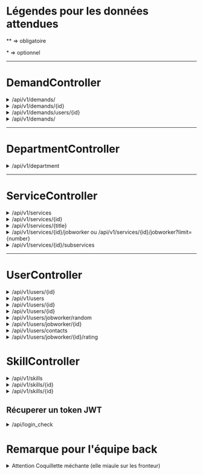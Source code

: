 # Légendes pour les données attendues

** => obligatoire

\* => optionnel

***

# DemandController

<details><summary>/api/v1/demands/</summary>

## méthode HTTP = POST

### Cette route permet d'enregistrer des demandes en bdd

### Les données attendues ( Front => Back)

```json 
{
	**"body" : "Test body demand LAL",
	**"reservationDate" : "2020-01-01",
	**"reservationHour" : "16h",
	*"status" : "En attente",
	**"service" : 1,
	**"friendlyUser" : 300,
	**"jobWorker" : 150
}
```

### Les données envoyé ( Back => Front )

```json 
{
  "id": 502,
  "body": "Test body demand LAL",
  "reservationDate": "01-01-2020",
  "reservationHour": "16h",
  "status": "En attente",
  "createdAt": "2020-05-26T16:01:57+02:00",
  "updatedAt": null,
  "service": {
    "id": 1,
    "parentId": null,
    "title": "Pilote fluvial",
    "description": "Beatae esse et ex fuga quis voluptatem quod est aliquid.",
    "image": "http:\/\/www.tanguy.com\/"
  },
  "friendlyUser": {
    "id": 300,
    "email": "denis24@gaillard.com",
    "firstname": "Théophile",
    "lastname": "Guilbert",
    "image": null,
    "department": {
      "id": 12,
      "name": "Gers",
      "number": "52"
    },
    "about": null
  },
  "jobWorker": {
    "id": 150,
    "email": "maryse.dupre@masson.fr",
    "firstname": "Luce",
    "lastname": "Costa",
    "image": null,
    "department": {
      "id": 1,
      "name": "Nièvre",
      "number": "01"
    },
    "about": null
  }
}
```

</details>

<details><summary>/api/v1/demands/{id}</summary>

## méthode HTTP = PUT

### Cette route permet de modifier des demandes en bdd

### Les données attendues ( Front => Back)

```json 
{
	*"body" : "Test body demand kek",
	*"reservationDate" : "2020-01-01",
	*"reservationHour" : "16h",
	*"status" : "En attente",
}
```

### Les données envoyé ( Back => Front )

```json 
{
  "id": 502,
  "body": "Test body demand LAL",
  "reservationDate": "01-01-2020",
  "reservationHour": "16h",
  "status": "En attente",
  "createdAt": "2020-05-26T16:01:57+02:00",
  "updatedAt": null,
  "service": {
    "id": 1,
    "parentId": null,
    "title": "Pilote fluvial",
    "description": "Beatae esse et ex fuga quis voluptatem quod est aliquid.",
    "image": "http:\/\/www.tanguy.com\/"
  },
  "friendlyUser": {
    "id": 300,
    "email": "denis24@gaillard.com",
    "firstname": "Théophile",
    "lastname": "Guilbert",
    "image": null,
    "department": {
      "id": 12,
      "name": "Gers",
      "number": "52"
    },
    "about": null
  },
  "jobWorker": {
    "id": 150,
    "email": "maryse.dupre@masson.fr",
    "firstname": "Luce",
    "lastname": "Costa",
    "image": null,
    "department": {
      "id": 1,
      "name": "Nièvre",
      "number": "01"
    },
    "about": null
  }
}
```

</details>

<details><summary>/api/v1/demands/users/{id}</summary>

## méthode HTTP = GET

### Cette route permet de récupèrer les demandes d'un seul utilisateur ( JobWorker ou FriendlyUser) en bdd

### Les données attendues ( Front => Back)

Aucune

### Les données envoyé ( Back => Front )

```json 
[
  {
    "id": 246,
    "body": "Praesentium expedita nemo non nobis natus animi quia ipsum magnam quisquam.",
    "reservationDate": "24-09-2010",
    "reservationHour": "16h",
    "status": "En attente",
    "service": {
      "id": 3,
      "parentId": null,
      "title": "Pyrotechnicien",
      "description": "Omnis aut aut quibusdam consequatur a praesentium et.",
      "image": "http:\/\/marques.fr\/similique-dolorum-modi-qui-eos-consequatur"
    },
    "friendlyUser": {
      "id": 250,
      "email": "leger.frederique@laposte.net",
      "firstname": "Gabriel",
      "lastname": "Perrin",
      "image": null,
      "department": {
        "id": 80,
        "name": "Savoie",
        "number": "87"
      },
      "about": null
    },
    "jobWorker": {
      "id": 148,
      "email": "bperon@cohen.fr",
      "firstname": "Philippe",
      "lastname": "Renault",
      "image": null,
      "department": {
        "id": 48,
        "name": "Finistère",
        "number": "11"
      },
      "about": null
    }
  }
]
```

</details>

<details><summary>/api/v1/demands/</summary>

## méthode HTTP = DELETE

### Cette route permet de supprimer une demande en bdd

### Les données attendues ( Front => Back)

```json 
{
	**"id":"402"
}
```


### Les données envoyé ( Back => Front )

```json 
{
  "statut": 200,
  "message": "La demande a bien été supprimé."
}
```

</details>

***

# DepartmentController

<details><summary>/api/v1/department</summary>

## méthode HTTP = GET

### Cette route permet de récuperer tout les départements en bdd

### Les données attendues ( Front => Back)

Aucune


### Les données envoyé ( Back => Front )

```json 
[
  {
    "id": 1,
    "name": "Nièvre",
    "number": "01"
  },
  {
    "id": 2,
    "name": "Sarthe",
    "number": "94"
  },
  {
    "id": 3,
    "name": "Mayotte",
    "number": "87"
  }
]
```
</details>

***

# ServiceController

<details><summary>/api/v1/services</summary>

## méthode HTTP = GET

### Cette route permet de récuperer tout les services en bdd

### Les données attendues ( Front => Back)

Aucune

### Les données envoyé ( Back => Front )

```json 
[
  {
    "id": 1,
    "parentId": null,
    "title": "Pilote fluvial",
    "description": "Beatae esse et ex fuga quis voluptatem quod est aliquid.",
    "image": "http:\/\/www.tanguy.com\/"
  },
  {
    "id": 2,
    "parentId": null,
    "title": "Pédologue",
    "description": "Ratione dignissimos maxime soluta fugit tenetur doloremque quae magni et.",
    "image": "http:\/\/leleu.org\/voluptates-tenetur-aspernatur-maxime-sint-consequatur-reiciendis"
  }
]
```
</details>
<details><summary>/api/v1/services/{id}</summary>


## méthode HTTP = GET

### Cette route permet de récuperer un service par son id en bdd

### Les données attendues ( Front => Back)

Aucune


### Les données envoyé ( Back => Front )

```json 
{
  "id": 1,
  "parentId": null,
  "title": "Pilote fluvial",
  "description": "Beatae esse et ex fuga quis voluptatem quod est aliquid.",
  "image": "http:\/\/www.tanguy.com\/"
}
```
</details>

<details><summary>/api/v1/services/{title}</summary>


## méthode HTTP = GET

### Cette route permet de récuperer un service par son titre en bdd

### Les données attendues ( Front => Back)

Aucune


### Les données envoyé ( Back => Front )

```json 
{
  "id": 1,
  "parentId": null,
  "title": "Pilote fluvial",
  "description": "Beatae esse et ex fuga quis voluptatem quod est aliquid.",
  "image": "http:\/\/www.tanguy.com\/"
}
```
</details>

<details><summary>/api/v1/services/{id}/jobworker ou /api/v1/services/{id}/jobworker?limit={number} </summary>

## méthode HTTP = GET

### Cette route permet de récuperer tout les jobworker ou X jobworker lié a un service en bdd

### Les données attendues ( Front => Back)

Aucune

### Les données envoyé ( Back => Front )

```json
[
  [
  {
    "id": 1,
    "parentId": null,
    "title": "Photographe d'art",
    "description": "Officiis excepturi eligendi ducimus autem quo atque culpa qui exercitationem odit delectus est ipsum.",
    "image": "http:\/\/www.moulin.com\/",
    "skills": [
      {
        "id": 30,
        "description": "Aut eaque sit soluta labore et molestiae reprehenderit officia excepturi dolores dolor natus.",
        "price": 12,
        "user": {
          "id": 190,
          "email": "lemonnier.dominique@barre.com",
          "roles": [
            "JOBWORKER"
          ],
          "firstname": "Philippine",
          "lastname": "Garcia",
          "image": null,
          "about": "A ea et porro qui quo perspiciatis repellendus vitae reprehenderit excepturi.",
          "department": {
            "id": 62,
            "name": "Loir-et-Cher",
            "number": "95"
          },
          "jobWorkerDemands": [
            {
              "id": 171,
              "rating": {
                "id": 195,
                "comment": "Maiores error quia accusantium perspiciatis repellendus qui praesentium nihil et qui iure laborum qui.",
                "star": 5
              }
            },
            {
              "id": 225,
              "rating": null
            }
          ]
        }
      }
    ]
]
```

</details>

<details><summary>/api/v1/services/{id}/subservices</summary>


## méthode HTTP = GET

### Cette route permet de récuperer tout les sous-services à un services en bdd

### Les données attendues ( Front => Back)

Aucune


### Les données envoyé ( Back => Front )

```json 
[
  {
    "id": 6,
    "parentId": 1,
    "title": "Agent d'enquêtes",
    "description": "Dolorem libero repellat ipsum ducimus distinctio explicabo et qui expedita ex possimus.",
    "image": "http:\/\/www.lemaitre.com\/consectetur-quam-sint-debitis-vero-natus"
  },
  {
    "id": 7,
    "parentId": 1,
    "title": "Essayeur-retoucheur",
    "description": "Maxime ad qui mollitia est nostrum illo quod vero sint ea pariatur.",
    "image": "https:\/\/gillet.org\/laboriosam-est-nihil-dolore-dolore.html"
  },
  {
    "id": 8,
    "parentId": 1,
    "title": "Pédologue",
    "description": "In voluptatem deserunt accusamus qui est quod ratione quidem odit unde.",
    "image": "http:\/\/www.lopes.fr\/est-autem-est-incidunt-a-aut"
  }
]
```
</details>

***


# UserController

<details><summary>/api/v1/users/{id}</summary>


## méthode HTTP = GET

### Cette route permet de récupérer des informations d'un utilisateur en bdd

### Les données attendues ( Front => Back)

Aucune

### Les données envoyé ( Back => Front )

```json
{
  "id": 31,
  "email": "aperrin@bonneau.org",
  "roles": [
    "JOBWORKER"
  ],
  "firstname": "Tristan",
  "lastname": "Schneider",
  "image": null,
  "department": {
    "id": 16,
    "name": "Gironde",
    "number": "92"
  },
  "about": null
}
```
</details>
<details><summary>/api/v1/users</summary>

## méthode HTTP = POST

### Cette route permet de créer un utilisateur en bdd

### Les données attendues ( Front => Back)

```json
{
	**"email" : "kek@oclock.io",
	**"roles" : ["FRIENDLY_USER"],
	**"password" : "lol",
	**"firstname" : "Thibault",
	**"lastname" : "Clusel",
	*"image" : "kek",
	**"department" : 11
}
```

### Les données envoyé ( Back => Front )

```json
{
  "id": 405,
  "email": "kek@oclock.io",
  "roles": [
    "FRIENDLY_USER"
  ],
  "firstname": "Thibault",
  "lastname": "Clusel",
  "image": "kek",
  "department": {
    "id": 11,
    "name": "Loire",
    "number": "31"
  },
  "about": null
}
```
</details>

<details><summary>/api/v1/users/{id}</summary>


## méthode HTTP = PUT

### Cette route permet de d'éditer un utilisateur en bdd

### Les données attendues ( Front => Back)

```json
{
	*"email" : "kek@oclock.io",
	*"roles" : ["FRIENDLY_USER"],
	*"password" : "lol",
	*"firstname" : "Thibault",
	*"lastname" : "Clusel",
	*"image" : "kek",
    *"about" : "random text",
	*"department" : 11
}
```

### Les données envoyé ( Back => Front )

```json
{
  "id": 405,
  "email": "kek@oclock.io",
  "roles": [
    "FRIENDLY_USER"
  ],
  "firstname": "Thibault",
  "lastname": "Clusel",
  "image": "kek",
  "department": {
    "id": 11,
    "name": "Loire",
    "number": "31"
  },
  "about": "random text"
}
```

</details>
<details><summary>/api/v1/users/{id}</summary>


## méthode HTTP = DELETE

### Cette route permet de supprimer un utilisateur en bdd

### Les données attendues ( Front => Back)

Aucune

### Les données envoyé ( Back => Front )

```json
{
  "statut": 200,
  "message": "L'utilisateur a bien été supprimé."
}
```

</details>
<details><summary>/api/v1/users/jobworker/random</summary>

## méthode HTTP = GET

### Cette route permet de récupérer un jobworker aléatoire en bdd

### Les données attendues ( Front => Back)

Aucune

### Les données envoyé ( Back => Front )

```json
{
  "id": 85,
  "email": "christiane.garcia@orange.fr",
  "roles": [
    "JOBWORKER"
  ],
  "firstname": "Sabine",
  "lastname": "Hebert",
  "image": null,
  "department": {
    "id": 52,
    "name": "Gers",
    "number": "92"
  },
  "skills": [
    {
      "id": 103,
      "description": "At soluta sint omnis ullam est eos unde.",
      "price": 29,
      "service": {
        "id": 2,
        "parentId": null,
        "title": "Pédologue",
        "description": "Ratione dignissimos maxime soluta fugit tenetur doloremque quae magni et.",
        "image": "http:\/\/leleu.org\/voluptates-tenetur-aspernatur-maxime-sint-consequatur-reiciendis"
      }
    },
    {
      "id": 38,
      "description": "Iure quo sit ratione beatae et quis mollitia et facere eum.",
      "price": 12,
      "service": {
        "id": 7,
        "parentId": 1,
        "title": "Essayeur-retoucheur",
        "description": "Maxime ad qui mollitia est nostrum illo quod vero sint ea pariatur.",
        "image": "https:\/\/gillet.org\/laboriosam-est-nihil-dolore-dolore.html"
      }
    },
    {
      "id": 514,
      "description": "Perspiciatis pariatur quidem et distinctio necessitatibus sint vitae vel aperiam molestiae.",
      "price": 22,
      "service": {
        "id": 7,
        "parentId": 1,
        "title": "Essayeur-retoucheur",
        "description": "Maxime ad qui mollitia est nostrum illo quod vero sint ea pariatur.",
        "image": "https:\/\/gillet.org\/laboriosam-est-nihil-dolore-dolore.html"
      }
    }
  ],
  "about": null
}
```

</details>
<details><summary>/api/v1/users/jobworker/{id}</summary>


## méthode HTTP = GET

### Cette route permet de récupérer les informations d'un jobworker en bdd

### Les données attendues ( Front => Back)

Aucune

### Les données envoyé ( Back => Front )

```json
{
  "id": 85,
  "email": "christiane.garcia@orange.fr",
  "roles": [
    "JOBWORKER"
  ],
  "firstname": "Sabine",
  "lastname": "Hebert",
  "image": null,
  "department": {
    "id": 52,
    "name": "Gers",
    "number": "92"
  },
  "skills": [
    {
      "id": 103,
      "description": "At soluta sint omnis ullam est eos unde.",
      "price": 29,
      "service": {
        "id": 2,
        "parentId": null,
        "title": "Pédologue",
        "description": "Ratione dignissimos maxime soluta fugit tenetur doloremque quae magni et.",
        "image": "http:\/\/leleu.org\/voluptates-tenetur-aspernatur-maxime-sint-consequatur-reiciendis"
      }
    },
    {
      "id": 38,
      "description": "Iure quo sit ratione beatae et quis mollitia et facere eum.",
      "price": 12,
      "service": {
        "id": 7,
        "parentId": 1,
        "title": "Essayeur-retoucheur",
        "description": "Maxime ad qui mollitia est nostrum illo quod vero sint ea pariatur.",
        "image": "https:\/\/gillet.org\/laboriosam-est-nihil-dolore-dolore.html"
      }
    },
    {
      "id": 514,
      "description": "Perspiciatis pariatur quidem et distinctio necessitatibus sint vitae vel aperiam molestiae.",
      "price": 22,
      "service": {
        "id": 7,
        "parentId": 1,
        "title": "Essayeur-retoucheur",
        "description": "Maxime ad qui mollitia est nostrum illo quod vero sint ea pariatur.",
        "image": "https:\/\/gillet.org\/laboriosam-est-nihil-dolore-dolore.html"
      }
    }
  ],
  "about": null
}
```

</details>
<details><summary>/api/v1/users/contacts</summary>


## méthode HTTP = GET

### Cette route permet de récupérer les informations des créateur du site en bdd

### Les données attendues ( Front => Back)

Aucune

### Les données envoyé ( Back => Front )

```json
[
  {
    "id": 4,
    "email": "admin.tony@oclock.io",
    "roles": [
      "ADMIN"
    ],
    "firstname": "Tony",
    "lastname": "Gomez",
    "image": null,
    "about": null
  }
]

```

</details>
<details><summary>/api/v1/users/jobworker/{id}/rating</summary>


## méthode HTTP = GET

### Cette route permet de récupérer les notes et commentaires d'un jobworker avec son id en bdd

### Les données attendues ( Front => Back)

Aucune

### Les données envoyé ( Back => Front )

```json
[
  {
    "id": 436,
    "email": "ublanchard@courtois.com",
    "roles": [
      "JOBWORKER"
    ],
    "firstname": "Martin",
    "lastname": "Bailly",
    "image": null,
    "department": {
      "id": 155,
      "name": "Deux-Sèvres",
      "number": "22"
    },
    "jobWorkerDemands": [
      {
        "id": 585,
        "body": "Error dolor voluptatem voluptatem autem illo dolor tempora est tempora sunt fugiat id quam.",
        "reservationDate": "13-06-1984",
        "reservationHour": "9h",
        "status": "0",
        "rating": {
          "id": 341,
          "comment": "Eveniet est sapiente non aliquam minus delectus eius pariatur molestias labore iusto a molestiae.",
          "star": 5
        },
        "service": {
          "id": 29,
          "parentId": null,
          "title": "Pilote fluvial",
          "description": "Beatae esse et ex fuga quis voluptatem quod est aliquid.",
          "image": "http:\/\/www.tanguy.com\/"
        }
      }
    ],
    "about": null
  }
]

```

</details>

# SkillController

<details><summary>/api/v1/skills</summary>

## méthode HTTP = POST

### Cette route permet de créer une compétence pour un jobworker en bdd

### Les données attendues ( Front => Back)

```json
{
	*"description" : "Test Nouveau Skill",
	**"price" : 20,
	**"user" : 50,
	**"service" : 1
}
```

### Les données envoyé ( Back => Front )

```json
{
  "id": 601,
  "description": "Test Nouveau Skill",
  "price": 20,
  "user": {
    "id": 50,
    "email": "virginie.carlier@guerin.fr",
    "roles": [
      "JOBWORKER"
    ],
    "firstname": "Margaret",
    "lastname": "Coulon",
    "image": null,
    "about": "Veniam enim quae voluptas assumenda dolore explicabo.",
    "department": []
  },
  "service": {
    "id": 1,
    "parentId": null,
    "title": "Photographe d'art",
    "description": "Officiis excepturi eligendi ducimus autem quo atque culpa qui exercitationem odit delectus est ipsum.",
    "image": "http:\/\/www.moulin.com\/"
  }
}
```
</details>
<details><summary>/api/v1/skills/{id}</summary>

## méthode HTTP = PUT

### Cette route permet de modifier une compétence pour un jobworker en bdd

### Les données attendues ( Front => Back)

```json
{
	*"description" : "allo",
	*"price" : 55
}

```

### Les données envoyé ( Back => Front )

```json
{
  "id": 601,
  "description": "allo",
  "price": 55
}
```
</details>
<details><summary>/api/v1/skills/{id}</summary>

## méthode HTTP = DELETE

### Cette route permet de supprimer une compétence pour un jobworker en bdd

### Les données attendues ( Front => Back)

Aucune

### Les données envoyé ( Back => Front )

```json
{
  "statut": 200,
  "message": "La compétence a bien été supprimé."
}
```
</details>

## Récuperer un token JWT

<details><summary>/api/login_check</summary>

## méthode HTTP = POST

### Les données attendues ( Front => Back)

```json
{
	"username":"admin.karim@oclock.io",
	"password":"AdminFJ137313."
}
```

### Les données envoyé ( Back => Front )

```json
{
  "token": "eyJ0eXAiOiJKV1QiLCJhbGciOiJSUzI1NiIsImN0eSI6IkpXVCJ9.eyJpYXQiOjE1OTA1OTk0MzMsImV4cCI6MTU5MDY3MDgwMCwiaXAiOiIxMjcuMC4wLjEiLCJ1c2VyIjp7ImlkIjoxLCJ1c2VybmFtZSI6ImFkbWluLmthcmltQG9jbG9jay5pbyIsInJvbGVzIjpbIkFETUlOIl0sImZpcnN0bmFtZSI6IkthcmltIiwibGFzdG5hbWUiOiJNYWF6YW91aSIsImltYWdlIjpudWxsLCJhYm91dCI6IkV4ZXJjaXRhdGlvbmVtIGVzdCByZW0gZGljdGEgdm9sdXB0YXMgZnVnYSB0b3RhbSByZWljaWVuZGlzIHF1aSBhcmNoaXRlY3RvIGZ1Z2lhdCBuZW1vIG9tbmlzIGNvbnNlcXVhdHVyLiIsImlzTG9nZ2VkIjp0cnVlfX0.D4GZmpPbuIec7Q8HjFY7wDvVd5zLRURfSslN_EKuBuHzM_1obyJawa3zeFIYOX3xS8HfU_g4CsXv1mbWwC2qImZhXvvnpChdP-a8njgrwOEe1ct1t1mdn45SRE0hRPWRcQ15WDUXk116Ptw8-SSZfyGvC6QX3NnDTyrX0-B7pR0fH7DAFUHn6BFTdioLKPMOBRK4ncfvaUI58o2qaQeSnEOzT0k4hjoAZe91O0h_BwsRZj3INPPLDikuZ-CgZZOlkMHBmat3gAaVgL-6W_IQp-sSY6WNyNZyapbg-tsJ_AT__Cod9Orc_u6JMRD1P4wSvDDgrpBjrArTWD4UDl8dcNRep-NLwzdH3ZDiaCTbfOJB37W2DO7Ew9dLynOMfs7hCUzwVYQhJ2LdNdKt9RxSpKeuMtXrSOagTmXYYd_D2otcKXlnACywfoYv1WRvAobx8EztZCX0ADgBecyVxT0kVIBsOco24UH0mdetyFp302Tbyy-vjacaEZxa4g1QN5iACSR72p_hTHIPQzFH0W_L0oP_tlf9kxA6fK0ayq4w6J9ctdmnEqkCTXCqPKFP1EOuSLUjiNMQpFL9irWlLpc-2AaKyXrEfh5bSgEKKmyAL6yBLybXU2scNMmfii3hHMcX_6LCgNZXH8r0QH8E73EH0qjgzumUmLLoKuKS5tEJubQ"
}
```

### Une fois le token décoder il contient
```json
{
  "iat": 1590599379,
  "exp": 1590670800,
  "ip": "127.0.0.1",
  "user": {
    "id": 1,
    "username": "admin.karim@oclock.io",
    "roles": [
      "ADMIN"
    ],
    "firstname": "Karim",
    "lastname": "Maazaoui",
    "image": null,
    "about": "Exercitationem est rem dicta voluptas fuga totam reiciendis qui architecto fugiat nemo omnis consequatur.",
    "isLogged": true
  }
}
```


</details>

# Remarque pour l'équipe back

<details><summary>Attention Coquillette méchante (elle miaule sur les fronteur)</summary>
## Demand

      add =>  status optionnelle : OK
              friendly user sûr : OK
              Jobworker sûr : OK
              Erreur NULL sur friendly User ou JobWorker ou Service : X
              ( PDOException > PDOException > NotNullConstraintViolationException )

      edit => rendre tout les champ optionnelle ( Service à discuter ) ( sauf FriendlyUSER, JobWorker)  : X
              Erreur NULL sur friendly User ou JobWorker ou Service : X
              ( PDOException > PDOException > NotNullConstraintViolationException )
              Utilisation de la queryBuilder findUserType : X ( à discuter )
              Changement de service : X ( à discuter )
              Erreur Param Converter à gérer : X

      getDemandsFromOneUser => gérer un id inexistant : X

      delete => Erreur null demand à gérer : X
                Erreur Json mal formé : X


## Department

    remarque => demande au fronteur pour les jobworker par département ?

## Service

    browse => RAS

    read => Erreur Param Converter à gérer : X

    getJobWorkersByServices =>  Revoir Algo récupération moyenne des note pour un jobWorker
                                gérer un id inexistant : X

    getSubServiceFromService => Gérer un service sans sous services : X

## User

    read => Erreur Param Converter à gérer : X

    add => Erreur NULL sur département : X
        ( PDOException > PDOException > NotNullConstraintViolationException )
        Erreur Unique sur email : X /!\
        ( PDOException > PDOException > UniqueConstraintViolationException )
        Duplicate entry 'kefzzgeyz@oclock.io' for key 'UNIQ_8D93D649E7927C74'
        Vérification les champ bien présent dans le json
    
    edit => Erreur NULL sur département : X
        ( PDOException > PDOException > NotNullConstraintViolationException )
        Erreur Unique sur email : X /!\
        ( PDOException > PDOException > UniqueConstraintViolationException )
        Duplicate entry 'kefzzgeyz@oclock.io' for key 'UNIQ_8D93D649E7927C74'
        tous les champs peuvent être optionnelle : Voir Commentaires

    delete => Erreur Param Converter à gérer : X

    randomJobWorker => remarque ( remonter la propriété about de notre table user )

    getJobWorkerDetails => Erreur id inexistant : X

    getAllContact => rien

    getRatingOfJobworker => Gérer erreur id inexistant []
                            Discuter de l'envoie du tableau ou non avec le rating null ( LeftJoin )

## Skill

    add => Gerer le champ user quand ce n'est pas un jobworker
            (tableau vide + quand id est inexistant => (PDOException  PDOException NotNullConstraintViolationException))
           Gerer le champ service quand le service n'existe pas 
           (PDOException  PDOException NotNullConstraintViolationException)

    edit => Gerer l'optionnalité des champs (pouvoir modifier un seul champ et pas tous en même temps)
            Erreur Paramconverter cause id inexistant
            (NotFoundHttpException)
    
    delete => Erreur paramconverter quand on essaie de supprimer un id inexistant            

    Tout ce qui utilise le param converter on pourra mettre un subscriber
    App\Entity\Demand object not found by the @ParamConverter annotation.
    ( NotFoundHttpException )
    Voir les 404 erreur mauvaise URL

## JWT

  Rajouter subscriber pour json mal formé & invalid credentials ( isLogged = false )

</details>